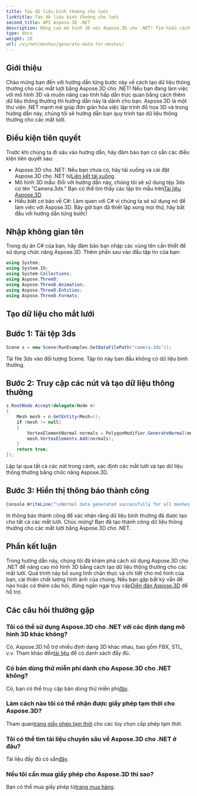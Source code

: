 ```yaml
---
title: Tạo dữ liệu bình thường cho lưới
linktitle: Tạo dữ liệu bình thường cho lưới
second_title: API Aspose.3D .NET
description: Nâng cao mô hình 3D với Aspose.3D cho .NET! Tìm hiểu cách tạo dữ liệu thông thường cho mắt lưới trong hướng dẫn từng bước này. Chủ nghĩa hiện thực đáp ứng sự đơn giản.
type: docs
weight: 20
url: /vi/net/meshes/generate-data-for-meshes/
---
```

## Giới thiệu
Chào mừng bạn đến với hướng dẫn từng bước này về cách tạo dữ liệu thông thường cho các mắt lưới bằng Aspose.3D cho .NET! Nếu bạn đang làm việc với mô hình 3D và muốn nâng cao tính hấp dẫn trực quan bằng cách thêm dữ liệu thông thường thì hướng dẫn này là dành cho bạn. Aspose.3D là một thư viện .NET mạnh mẽ giúp đơn giản hóa việc lập trình đồ họa 3D và trong hướng dẫn này, chúng tôi sẽ hướng dẫn bạn quy trình tạo dữ liệu thông thường cho các mắt lưới.
## Điều kiện tiên quyết
Trước khi chúng ta đi sâu vào hướng dẫn, hãy đảm bảo bạn có sẵn các điều kiện tiên quyết sau:
-  Aspose.3D cho .NET: Nếu bạn chưa có, hãy tải xuống và cài đặt Aspose.3D cho .NET từ[Liên kết tải xuống](https://releases.aspose.com/3d/net/).
-  Mô hình 3D mẫu: Đối với hướng dẫn này, chúng tôi sẽ sử dụng tệp 3ds có tên "Camera.3ds." Bạn có thể tìm thấy các tập tin mẫu trên[Tài liệu Aspose.3D](https://reference.aspose.com/3d/net/).
- Hiểu biết cơ bản về C#: Làm quen với C# vì chúng ta sẽ sử dụng nó để làm việc với Aspose.3D.
Bây giờ bạn đã thiết lập xong mọi thứ, hãy bắt đầu với hướng dẫn từng bước!
## Nhập không gian tên
Trong dự án C# của bạn, hãy đảm bảo bạn nhập các vùng tên cần thiết để sử dụng chức năng Aspose.3D. Thêm phần sau vào đầu tập tin của bạn:
```csharp
using System;
using System.IO;
using System.Collections;
using Aspose.ThreeD;
using Aspose.ThreeD.Animation;
using Aspose.ThreeD.Entities;
using Aspose.ThreeD.Formats;
```
## Tạo dữ liệu cho mắt lưới
## Bước 1: Tải tệp 3ds
```csharp
Scene s = new Scene(RunExamples.GetDataFilePath("camera.3ds"));
```
Tải file 3ds vào đối tượng Scene. Tập tin này ban đầu không có dữ liệu bình thường.
## Bước 2: Truy cập các nút và tạo dữ liệu thông thường
```csharp
s.RootNode.Accept(delegate(Node n)
{
    Mesh mesh = n.GetEntity<Mesh>();
    if (mesh != null)
    {
        VertexElementNormal normals = PolygonModifier.GenerateNormal(mesh);
        mesh.VertexElements.Add(normals);
    }
    return true;
});
```
Lặp lại qua tất cả các nút trong cảnh, xác định các mắt lưới và tạo dữ liệu thông thường bằng chức năng Aspose.3D.
## Bước 3: Hiển thị thông báo thành công
```csharp
Console.WriteLine("\nNormal data generated successfully for all meshes.");
```
In thông báo thành công để xác nhận rằng dữ liệu bình thường đã được tạo cho tất cả các mắt lưới.
Chúc mừng! Bạn đã tạo thành công dữ liệu thông thường cho các mắt lưới bằng Aspose.3D cho .NET.
## Phần kết luận
Trong hướng dẫn này, chúng tôi đã khám phá cách sử dụng Aspose.3D cho .NET để nâng cao mô hình 3D bằng cách tạo dữ liệu thông thường cho các mắt lưới. Quá trình này bổ sung tính chân thực và chi tiết cho mô hình của bạn, cải thiện chất lượng hình ảnh của chúng.
 Nếu bạn gặp bất kỳ vấn đề nào hoặc có thêm câu hỏi, đừng ngần ngại truy cập[Diễn đàn Aspose.3D](https://forum.aspose.com/c/3d/18) để hỗ trợ.
## Các câu hỏi thường gặp
### Tôi có thể sử dụng Aspose.3D cho .NET với các định dạng mô hình 3D khác không?
Có, Aspose.3D hỗ trợ nhiều định dạng 3D khác nhau, bao gồm FBX, STL, v.v. Tham khảo đến[tài liệu](https://reference.aspose.com/3d/net/) để có danh sách đầy đủ.
### Có bản dùng thử miễn phí dành cho Aspose.3D cho .NET không?
 Có, bạn có thể truy cập bản dùng thử miễn phí[đây](https://releases.aspose.com/).
### Làm cách nào tôi có thể nhận được giấy phép tạm thời cho Aspose.3D?
 Tham quan[trang giấy phép tạm thời](https://purchase.aspose.com/temporary-license/) cho các tùy chọn cấp phép tạm thời.
### Tôi có thể tìm tài liệu chuyên sâu về Aspose.3D cho .NET ở đâu?
 Tài liệu đầy đủ có sẵn[đây](https://reference.aspose.com/3d/net/).
### Nếu tôi cần mua giấy phép cho Aspose.3D thì sao?
 Bạn có thể mua giấy phép từ[trang mua hàng](https://purchase.aspose.com/buy).